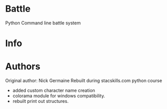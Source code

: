 # Battle
Python Command line battle system

# Info 
  

# Authors
Original author: Nick Germaine
Rebuilt during stacskills.com python course
 - added custom character name creation
 - colorama module for windows compatibility. 
 - rebuilt print out structures. 

